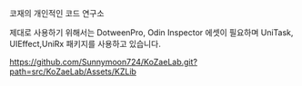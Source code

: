 코재의 개인적인 코드 연구소

제대로 사용하기 위해서는 DotweenPro, Odin Inspector 에셋이 필요하며 UniTask, UIEffect,UniRx 패키지를 사용하고 있습니다.

https://github.com/Sunnymoon724/KoZaeLab.git?path=src/KoZaeLab/Assets/KZLib
